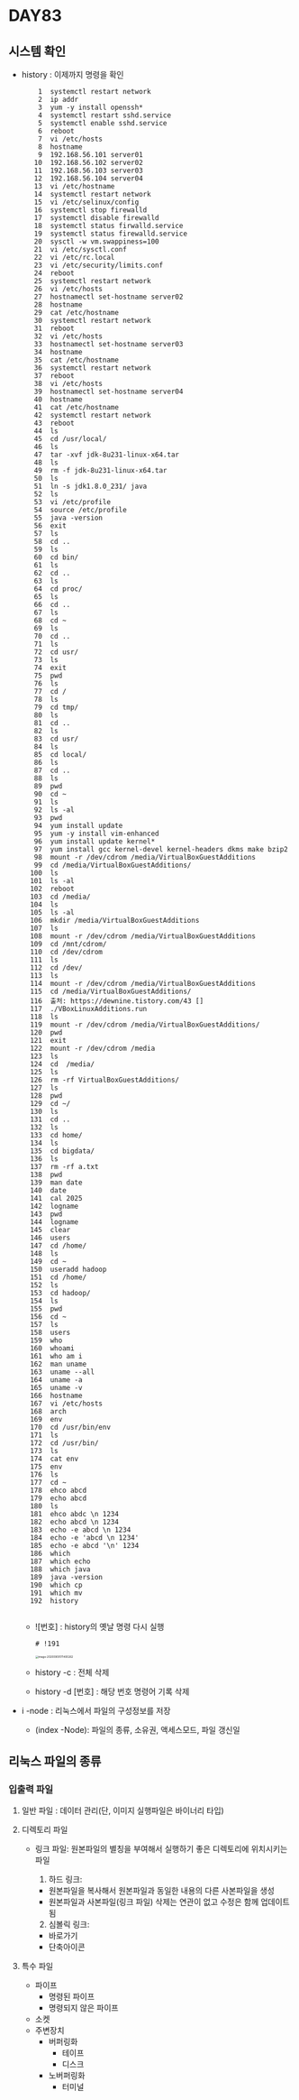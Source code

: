 # DAY83

## 시스템 확인 

- history : 이제까지 명령을 확인 

  ```shell
      1  systemctl restart network
      2  ip addr
      3  yum -y install openssh*
      4  systemctl restart sshd.service
      5  systemctl enable sshd.service
      6  reboot
      7  vi /etc/hosts
      8  hostname
      9  192.168.56.101 server01
     10  192.168.56.102 server02
     11  192.168.56.103 server03
     12  192.168.56.104 server04
     13  vi /etc/hostname 
     14  systemctl restart network
     15  vi /etc/selinux/config 
     16  systemctl stop firewalld
     17  systemctl disable firewalld
     18  systemctl status firwalld.service
     19  systemctl status firewalld.service
     20  sysctl -w vm.swappiness=100
     21  vi /etc/sysctl.conf
     22  vi /etc/rc.local 
     23  vi /etc/security/limits.conf
     24  reboot
     25  systemctl restart network
     26  vi /etc/hosts
     27  hostnamectl set-hostname server02
     28  hostname
     29  cat /etc/hostname 
     30  systemctl restart network
     31  reboot
     32  vi /etc/hosts
     33  hostnamectl set-hostname server03
     34  hostname
     35  cat /etc/hostname 
     36  systemctl restart network
     37  reboot
     38  vi /etc/hosts
     39  hostnamectl set-hostname server04
     40  hostname
     41  cat /etc/hostname
     42  systemctl restart network
     43  reboot
     44  ls
     45  cd /usr/local/
     46  ls
     47  tar -xvf jdk-8u231-linux-x64.tar 
     48  ls
     49  rm -f jdk-8u231-linux-x64.tar 
     50  ls
     51  ln -s jdk1.8.0_231/ java
     52  ls
     53  vi /etc/profile
     54  source /etc/profile
     55  java -version
     56  exit
     57  ls
     58  cd ..
     59  ls
     60  cd bin/
     61  ls
     62  cd ..
     63  ls
     64  cd proc/
     65  ls
     66  cd ..
     67  ls
     68  cd ~
     69  ls
     70  cd ..
     71  ls
     72  cd usr/
     73  ls
     74  exit
     75  pwd
     76  ls
     77  cd /
     78  ls
     79  cd tmp/
     80  ls
     81  cd ..
     82  ls
     83  cd usr/
     84  ls
     85  cd local/
     86  ls
     87  cd ..
     88  ls
     89  pwd
     90  cd ~
     91  ls
     92  ls -al
     93  pwd
     94  yum install update
     95  yum -y install vim-enhanced
     96  yum install update kernel*
     97  yum install gcc kernel-devel kernel-headers dkms make bzip2
     98  mount -r /dev/cdrom /media/VirtualBoxGuestAdditions
     99  cd /media/VirtualBoxGuestAdditions/
    100  ls
    101  ls -al
    102  reboot
    103  cd /media/
    104  ls
    105  ls -al
    106  mkdir /media/VirtualBoxGuestAdditions
    107  ls
    108  mount -r /dev/cdrom /media/VirtualBoxGuestAdditions
    109  cd /mnt/cdrom/
    110  cd /dev/cdrom 
    111  ls
    112  cd /dev/
    113  ls
    114  mount -r /dev/cdrom /media/VirtualBoxGuestAdditions
    115  cd /media/VirtualBoxGuestAdditions/
    116  출처: https://dewnine.tistory.com/43 []
    117  ./VBoxLinuxAdditions.run
    118  ls
    119  mount -r /dev/cdrom /media/VirtualBoxGuestAdditions/
    120  pwd
    121  exit
    122  mount -r /dev/cdrom /media
    123  ls
    124  cd  /media/
    125  ls
    126  rm -rf VirtualBoxGuestAdditions/
    127  ls
    128  pwd
    129  cd ~/
    130  ls
    131  cd ..
    132  ls
    133  cd home/
    134  ls
    135  cd bigdata/
    136  ls
    137  rm -rf a.txt 
    138  pwd
    139  man date
    140  date
    141  cal 2025
    142  logname
    143  pwd
    144  logname
    145  clear
    146  users
    147  cd /home/
    148  ls
    149  cd ~
    150  useradd hadoop
    151  cd /home/
    152  ls
    153  cd hadoop/
    154  ls
    155  pwd
    156  cd ~
    157  ls
    158  users
    159  who
    160  whoami 
    161  who am i
    162  man uname
    163  uname --all
    164  uname -a
    165  uname -v
    166  hostname
    167  vi /etc/hosts
    168  arch 
    169  env
    170  cd /usr/bin/env
    171  ls
    172  cd /usr/bin/
    173  ls
    174  cat env
    175  env
    176  ls
    177  cd ~
    178  ehco abcd
    179  echo abcd
    180  ls
    181  ehco abdc \n 1234
    182  echo abcd \n 1234
    183  echo -e abcd \n 1234
    184  echo -e 'abcd \n 1234'
    185  echo -e abcd '\n' 1234
    186  which
    187  which echo
    188  which java
    189  java -version
    190  which cp
    191  which mv
    192  history 
    
  ```

  - ![번호] : history의 옛날 명령 다시 실행 

    ```shell
    # !191
    ```

    <img src="https://tva1.sinaimg.cn/large/007S8ZIlgy1gikgvtla2sj30bk080jt3.jpg" alt="image-20200909171400262" style="zoom:33%;" /> 

  - history -c : 전체 삭제 
  - history -d [번호] : 해당 번호 명령어 기록 삭제 

- i -node : 리눅스에서 파일의 구성정보를 저장

  - (index -Node): 파일의 종류, 소유권, 액세스모드, 파일 갱신일 



## 리눅스 파일의 종류 

### 입출력 파일

1. 일반 파일 : 데이터 관리(단, 이미지 실행파일은 바이너리 타입) 

2. 디렉토리 파일

   - 링크 파일: 원본파일의 별칭을 부여해서 실행하기 좋은 디렉토리에 위치시키는 파일

     1. 하드 링크: 

     - 원본파일을 복사해서 원본파일과 동일한 내용의 다른 사본파일을 생성
     - 원본파일과 사본파일(링크 파일) 삭제는 연관이 없고 수정은 함께 업데이트 됨  

     2. 심볼릭 링크:

     - 바로가기
     - 단축아이콘

3. 특수 파일 

   - 파이프
     - 명령된 파이프 
     - 명령되지 않은 파이프 
   - 소켓
   - 주변장치
     - 버퍼링화 
       - 테이프
       - 디스크
     - 노버퍼링화
       - 터미널

   

